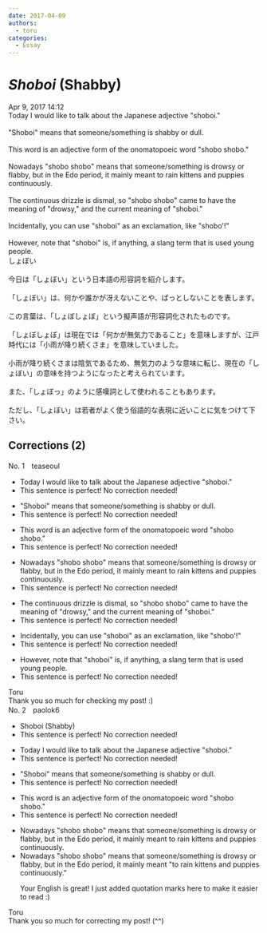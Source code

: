 ```yaml
---
date: 2017-04-09
authors:
  - toru
categories:
  - Essay
---
```


<h1 id="subject_show"><strong><em>Shoboi</strong></em> (Shabby)</h1>
<div class="date">Apr 9, 2017 14:12</div>
<div id="post"><div id="body_show_ori">
Today I would like to talk about the Japanese adjective "shoboi."<br/><br/>"Shoboi" means that someone/something is shabby or dull.<br/><br/>This word is an adjective form of the onomatopoeic word "shobo shobo."<br/><br/>Nowadays "shobo shobo" means that someone/something is drowsy or flabby, but in the Edo period, it mainly meant to rain kittens and puppies continuously.<br/><br/>The continuous drizzle is dismal, so "shobo shobo" came to have the meaning of "drowsy," and the current meaning of "shoboi."<br/><br/>Incidentally, you can use "shoboi" as an exclamation, like "shobo'!"<br/><br/>However, note that "shoboi" is, if anything, a slang term that is used young people.
</div></div>

<!-- more -->

<div id="post_ja"><div id="body_show_mo">
しょぼい<br/><br/>今日は「しょぼい」という日本語の形容詞を紹介します。<br/><br/>「しょぼい」は、何かや誰かが冴えないことや、ぱっとしないことを表します。<br/><br/>この言葉は、「しょぼしょぼ」という擬声語が形容詞化されたものです。<br/><br/>「しょぼしょぼ」は現在では「何かが無気力であること」を意味しますが、江戸時代には「小雨が降り続くさま」を意味していました。<br/><br/>小雨が降り続くさまは陰気であるため、無気力のような意味に転じ、現在の「しょぼい」の意味を持つようになったと考えられています。<br/><br/>また、「しょぼっ」のように感嘆詞として使われることもあります。<br/><br/>ただし、「しょぼい」は若者がよく使う俗語的な表現に近いことに気をつけて下さい。
</div></div>

## Corrections (2)
<div id="block"><div class="first_name"> No. 1　<span class="just_name">teaseoul</span></div><div id="block2">
<ul class="correction_field">
<li class="incorrect">Today I would like to talk about the Japanese adjective "shoboi."</li>
<li class="corrected perfect">This sentence is perfect! No correction needed!</li>
</ul>
<ul class="correction_field">
<li class="incorrect">"Shoboi" means that someone/something is shabby or dull.</li>
<li class="corrected perfect">This sentence is perfect! No correction needed!</li>
</ul>
<ul class="correction_field">
<li class="incorrect">This word is an adjective form of the onomatopoeic word "shobo shobo."</li>
<li class="corrected perfect">This sentence is perfect! No correction needed!</li>
</ul>
<ul class="correction_field">
<li class="incorrect">Nowadays "shobo shobo" means that someone/something is drowsy or flabby, but in the Edo period, it mainly meant to rain kittens and puppies continuously.</li>
<li class="corrected perfect">This sentence is perfect! No correction needed!</li>
</ul>
<ul class="correction_field">
<li class="incorrect">The continuous drizzle is dismal, so "shobo shobo" came to have the meaning of "drowsy," and the current meaning of "shoboi."</li>
<li class="corrected perfect">This sentence is perfect! No correction needed!</li>
</ul>
<ul class="correction_field">
<li class="incorrect">Incidentally, you can use "shoboi" as an exclamation, like "shobo'!"</li>
<li class="corrected perfect">This sentence is perfect! No correction needed!</li>
</ul>
<ul class="correction_field">
<li class="incorrect">However, note that "shoboi" is, if anything, a slang term that is used young people.</li>
<li class="corrected perfect">This sentence is perfect! No correction needed!</li>
</ul>
</div><div class="name"><span class="just_name">Toru</span><br>
Thank you so much for checking my post! :)
</div>
</div>
<div id="block"><div class="first_name"> No. 2　<span class="just_name">paolok6</span></div><div id="block2">
<ul class="correction_field">
<li class="incorrect">Shoboi (Shabby)</li>
<li class="corrected perfect">This sentence is perfect! No correction needed!</li>
</ul>
<ul class="correction_field">
<li class="incorrect">Today I would like to talk about the Japanese adjective "shoboi."</li>
<li class="corrected perfect">This sentence is perfect! No correction needed!</li>
</ul>
<ul class="correction_field">
<li class="incorrect">"Shoboi" means that someone/something is shabby or dull.</li>
<li class="corrected perfect">This sentence is perfect! No correction needed!</li>
</ul>
<ul class="correction_field">
<li class="incorrect">This word is an adjective form of the onomatopoeic word "shobo shobo."</li>
<li class="corrected perfect">This sentence is perfect! No correction needed!</li>
</ul>
<ul class="correction_field">
<li class="incorrect">Nowadays "shobo shobo" means that someone/something is drowsy or flabby, but in the Edo period, it mainly meant to rain kittens and puppies continuously.</li>
<li class="corrected correct">
Nowadays "shobo shobo" means that someone/something is drowsy or flabby, but in the Edo period, it mainly meant <span class="f_blue">"to rain kittens and puppies continuously."</span>
<p class="correction_comment">Your English is great! I just added quotation marks here to make it easier to read :)</p>
</li>
</ul>
</div><div class="name"><span class="just_name">Toru</span><br>
Thank you so much for correcting my post! (^^)
</div>
</div>
